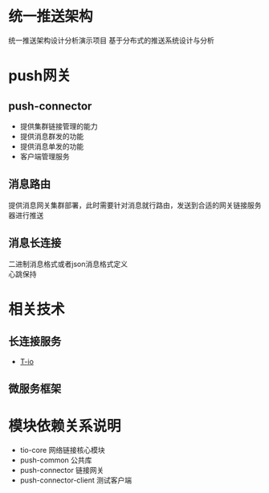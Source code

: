 # 统一推送架构
统一推送架构设计分析演示项目
基于分布式的推送系统设计与分析

# push网关

## push-connector

* 提供集群链接管理的能力
* 提供消息群发的功能
* 提供消息单发的功能
* 客户端管理服务

## 消息路由
提供消息网关集群部署，此时需要针对消息就行路由，发送到合适的网关链接服务器进行推送

## 消息长连接
二进制消息格式或者json消息格式定义  
心跳保持

# 相关技术

## 长连接服务
* [T-io]()

## 微服务框架

# 模块依赖关系说明
* tio-core  网络链接核心模块
* push-common 公共库
* push-connector 链接网关
* push-connector-client 测试客户端